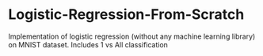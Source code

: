 # Logistic-Regression-From-Scratch
Implementation of logistic regression (without any machine learning library) on MNIST dataset. Includes 1 vs All classification 
